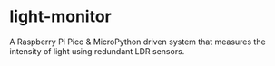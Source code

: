 # light-monitor
A Raspberry Pi Pico &amp; MicroPython driven system that measures the intensity of light using redundant LDR sensors.
